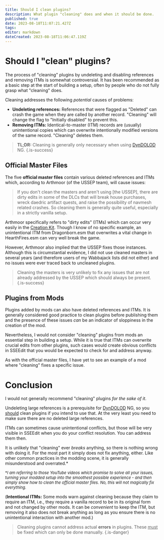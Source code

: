 ```yaml
---
title: Should I clean plugins?
description: What plugin "cleaning" does and when it should be done.
published: true
date: 2023-08-18T11:07:21.427Z
tags: 
editor: markdown
dateCreated: 2023-08-18T11:06:47.119Z
---
```


# Should I "clean" plugins?

The process of "cleaning" plugins by undeleting and disabling references and removing ITMs is somewhat controversial. It has been recommended as a basic step at the start of building a setup, often by people who do not fully grasp what "cleaning" does.

Cleaning addresses the following *potential* causes of problems:

- **Undeleting references:** References that were flagged as "Deleted" can crash the game when they are called by another record. "Cleaning" will change the flag to "Initially disabled" to prevent this.
- **Removing ITMs:** Identical-to-master (ITM) records are (usually) unintentional copies which can overwrite intentionally modified versions of the same record. "Cleaning" deletes them.

> **TL;DR:** Cleaning is generally only necessary when using [DynDOLOD](/tools/dyndolod) NG.
{.is-success}

## Official Master Files

The five **official master files** contain various deleted references and ITMs which, according to Arthmoor (of the USSEP team), will cause issues:

> If you don't clean the masters and aren't using [the USSEP], there are dirty edits in some of the DLCs that will break house purchases, wreck daedric artifact quests, and raise the possibility of navmesh related crashes. So cleaning them is generally quite useful, especially in a strictly vanilla setup.

Arthmoor specifically refers to "dirty edits" (ITMs) which can occur very easily in the [Creation Kit](/tools/ck). Though I know of no specific example, an unintentional ITM from Dragonborn.esm that overwrites a vital change in HearthFires.esm can very well break the game.

However, Arthmoor also implied that the USSEP fixes those instances. Although this is circumstantial evidence, I did not use cleaned masters in several years (and therefore users of my Wabbajack lists did not either) and no issues were ever traced back to uncleaned plugins.

> Cleaning the masters is very unlikely to fix any issues that are not already addressed by the USSEP which should always be present.
{.is-success}

## Plugins from Mods

Plugins added by mods can also have deleted references and ITMs. It is generally considered good practice to clean plugins before publishing them and the presence of these issues *can* be an indicator of sloppiness in the creation of the mod.

Nevertheless, I would not consider "cleaning" plugins from mods an essential step in building a setup. While it is true that ITMs can overwrite crucial edits from other plugins, such cases would create obvious conflicts in SSEEdit that you would be expected to check for and address anyway.

As with the official master files, I have yet to see an example of a mod where "cleaning" fixes a specific issue.

# Conclusion

I would not generally recommend "cleaning" plugins *for the sake of it*.

Undeleting large references is a prerequisite for [DynDOLOD](/tools/dyndolod) NG, so you <u>should</u> clean plugins if you intend to use that. At the very least you need to make sure there are no deleted large references.

ITMs can sometimes cause unintentional conflicts, but those will be very visible in SSEEdit when you do your conflict resolution. You can address them then.

It is unlikely that "cleaning" ever *breaks* anything, so there is nothing wrong with doing it. For the most part it simply does not fix anything, either. Like other common practices in the modding scene, it is generally misunderstood and overrated.*

<font size=2>\**I am referring to those YouTube videos which promise to solve all your issues, turning your modded setup into the smoothest possible experience - and then simply show how to clean the official master files. No, this will not magically fix everything.*</font>

(**Intentional ITMs:** Some mods warn against cleaning because they claim to require an ITM, i.e., they require a vanilla record to be in its original form and not changed by other mods. It can be *convenient* to keep the ITM, but removing it also does not break anything as long as you ensure there is no unintentional interaction with another mod.)

> Cleaning plugins cannot address actual **errors** in plugins. These <u>must</u> be fixed which can only be done manually.
{.is-danger}
